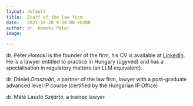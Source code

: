 ```yaml
---
layout: default
title:  Staff of the law firm
date:   2021-10-20 9:30:00 +0200
author: dr. Homoki Péter
image: 

---
```


dr. Péter *Homoki* is the founder of the firm, his CV is available at <a href="https://www.linkedin.com/in/homoki" target="_blank">LinkedIn</a>. He is a lawyer entitled to practice in Hungary (ügyvéd) and has a specialisation in regulatory matters (an LLM equivalent).

dr. Dániel *Oroszvári*, a partner of the law firm, lawyer with a post-graduate advanced level IP course (certified by the Hungarian IP Office)

dr. Máté László *Szijártó*, a trainee lawyer.
